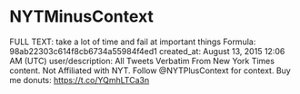 # NYTMinusContext

FULL TEXT: take a lot of time and fail at important things
Formula: 98ab22303c614f8cb6734a55984f4ed1
created_at: August 13, 2015 12:06 AM (UTC)
user/description: All Tweets Verbatim From New York Times content. Not Affiliated with NYT. Follow @NYTPlusContext for context. Buy me donuts: https://t.co/YQmhLTCa3n